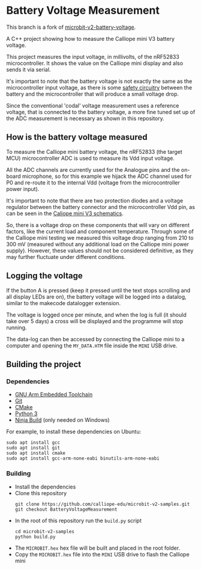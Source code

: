 # Battery Voltage Measurement

This branch is a fork of [microbit-v2-battery-voltage](https://github.com/microbit-foundation/microbit-v2-battery-voltage).

A C++ project showing how to measure the Calliope mini V3 battery
voltage.

This project measures the input voltage, in millivolts, of the nRF52833
microcontroller. It shows the value on the Calliope mini display and also sends
it via serial.

It's important to note that the battery voltage is not exactly the same
as the microcontroller input voltage, as there is some
[safety circuitry](https://docs.calliope.cc/tech/hardware/datenblatt/assets/calliope-mini-3-schaltplan.pdf)
between the battery and the microcontroller that will produce a small voltage
drop.

Since the conventional 'codal' voltage measurement uses a reference voltage, that is connected to 
the battery voltage, a more fine tuned set up of the ADC measurement is necessary as shown in this repository.

## How is the battery voltage measured

To measure the Calliope mini battery voltage, the nRF52833 (the target MCU)
microcontroller ADC is used to measure its Vdd input voltage.

All the ADC channels are currently used for the Analogue pins and the on-board
microphone, so for this example we hijack the ADC channel used for P0 and
re-route it to the internal Vdd (voltage from the microcontroller power input).

It's important to note that there are two protection diodes and a voltage
regulator between the battery connector and the microcontroller Vdd pin,
as can be seen in the
[Caliope mini V3 schematics](https://docs.calliope.cc/tech/hardware/datenblatt/assets/calliope-mini-3-schaltplan.pdf).

So, there is a voltage drop on these components that will vary on different
factors, like the current load and component temperature.
Through some of the Calliope mini testing we measured this voltage
drop ranging from 210 to 300 mV (measured without any additional
load on the Calliope mini power supply).
However, these values should not be considered definitive,
as they may further fluctuate under different conditions.

## Logging the voltage

If the button A is pressed (keep it pressed until the text stops scrolling and
all display LEDs are on), the battery voltage will be logged into a datalog, similar 
to the makecode datalogger extension.

The voltage is logged once per minute, and when the log is full
(it should take over 5 days) a cross will be displayed and the programme will
stop running.

The data-log can then be accessed by connecting the Calliope mini to a computer
and opening the `MY_DATA.HTM` file inside the `MINI` USB drive.


## Building the project

### Dependencies

- [GNU Arm Embedded Toolchain](https://developer.arm.com/tools-and-software/open-source-software/developer-tools/gnu-toolchain/gnu-rm/downloads)
- [Git](https://git-scm.com)
- [CMake](https://cmake.org/download/)
- [Python 3](https://www.python.org/downloads/)
- [Ninja Build](https://ninja-build.org/) (only needed on Windows)

For example, to install these dependencies on Ubuntu:

```
sudo apt install gcc
sudo apt install git
sudo apt install cmake
sudo apt install gcc-arm-none-eabi binutils-arm-none-eabi
```

### Building

- Install the dependencies
- Clone this repository
  ```
  git clone https://github.com/calliope-edu/microbit-v2-samples.git
  git checkout BatteryVoltageMeasurement
  ```
- In the root of this repository run the `build.py` script
  ```
  cd microbit-v2-samples
  python build.py
  ```
- The `MICROBIT.hex` hex file will be built and placed in the root folder.
- Copy the `MICROBIT.hex` file into the `MINI` USB drive to flash the
  Calliope mini
